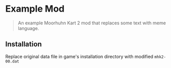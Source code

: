 # Example Mod

> An example Moorhuhn Kart 2 mod that replaces some text with meme language.

## Installation

Replace original data file in game's installation directory with modified `mhk2-00.dat`
